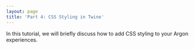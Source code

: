 ```yaml
---
layout: page
title: 'Part 4: CSS Styling in Twine'
---
```


In this tutorial, we will briefly discuss how to add CSS styling to your Argon experiences.